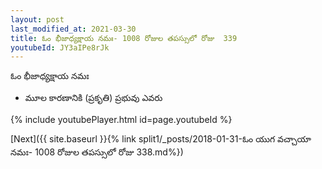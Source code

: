 ```yaml
---
layout: post
last_modified_at: 2021-03-30
title: ఓం భీజాధ్యక్షాయ నమః- 1008 రోజుల తపస్సులో రోజు  339
youtubeId: JY3aIPe8rJk
---
```

 
 
 ఓం భీజాధ్యక్షాయ నమః  
 
 -  మూల కారణానికి (ప్రకృతి) ప్రభువు ఎవరు 
 
  
 
  
 
 
 
 
 
 


{% include youtubePlayer.html id=page.youtubeId %}
 
[Next]({{ site.baseurl }}{% link  split1/_posts/2018-01-31-ఓం యుగ వచ్చాయా నమః- 1008 రోజుల తపస్సులో రోజు  338.md%})
 
